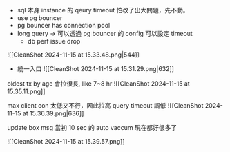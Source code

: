 - sql 本身 instance 的 qeury timeout 怕改了出大問題，先不動。
- use pg bouncer
- pg bouncer has connection pool 
- long query -> 可以透過 pg bouncer 的 config 可以設定 timeout
	- db perf issue drop 

![[CleanShot 2024-11-15 at 15.33.48.png|544]]




- 統一入口
![[CleanShot 2024-11-15 at 15.31.29.png|632]]




oldest tx by age 會拉很長, like 7~8 hr
![[CleanShot 2024-11-15 at 15.35.11.png]]


max client con 太低又不行，因此拉高 
query timeout 調低
![[CleanShot 2024-11-15 at 15.36.39.png|636]]



update box msg 當初 10 sec 的 auto vaccum
現在都好很多了

![[CleanShot 2024-11-15 at 15.39.57.png]]